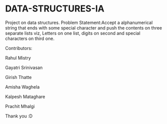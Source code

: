 # DATA-STRUCTURES-IA

Project on data structures.
Problem Statement:Accept a alphanumerical string that ends with some special character and push the contents on three separate lists viz, Letters  on one list, digits on second and special characters on third one.


Contributors: 

Rahul Mistry

Gayatri Srinivasan

Girish Thatte

Amisha Waghela

Kalpesh Mataghare

Prachit Mhalgi 

Thank you :D
